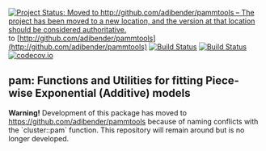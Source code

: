 [![Project Status: Moved to http://github.com/adibender/pammtools – The project has been moved to a new location, and the version at that location should be considered authoritative.](http://www.repostatus.org/badges/latest/moved.svg)](http://www.repostatus.org/#moved) to [http://github.com/adibender/pammtools](http://github.com/adibender/pammtools)
[![Build Status](https://travis-ci.org/adibender/pam.svg?branch=master)](https://travis-ci.org/adibender/pam)
[![Build Status](https://ci.appveyor.com/api/projects/status/github/adibender/pam?branch=master&svg=true)](https://ci.appveyor.com/project/adibender/pam/branch/master)
[![codecov.io](https://codecov.io/github/adibender/pam/coverage.svg?branch=master)](https://codecov.io/github/adibender/pam/branch/master)

## pam: Functions and Utilities for fitting Piece-wise Exponential (Additive) models

<div class="alert alert-warning">
  <strong>Warning!</strong>
  Development of this package has moved to <a href="https://github.com/adibender/pamm">https://github.com/adibender/pammtools</a>
  because of naming conflicts with the `cluster::pam` function.
  This repository will remain around but is no longer developed.
</div>
